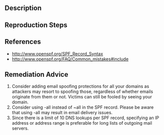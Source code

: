 ## Description


## Reproduction Steps


## References

- http://www.openspf.org/SPF_Record_Syntax
- http://www.openspf.org/FAQ/Common_mistakes#include


## Remediation Advice

1. Consider adding email spoofing protections for all your domains as attackers may resort to spoofing those, regardless of whether emails originate from them or not. Victims can still be fooled by seeing your domain.
2. Consider using -all instead of ~all in the SPF record. Please be aware that using -all may result in email delivery issues.
3. Since there is a limit of 10 DNS lookups per SPF record, specifying an IP address or address range is preferable for long lists of outgoing mail servers.
